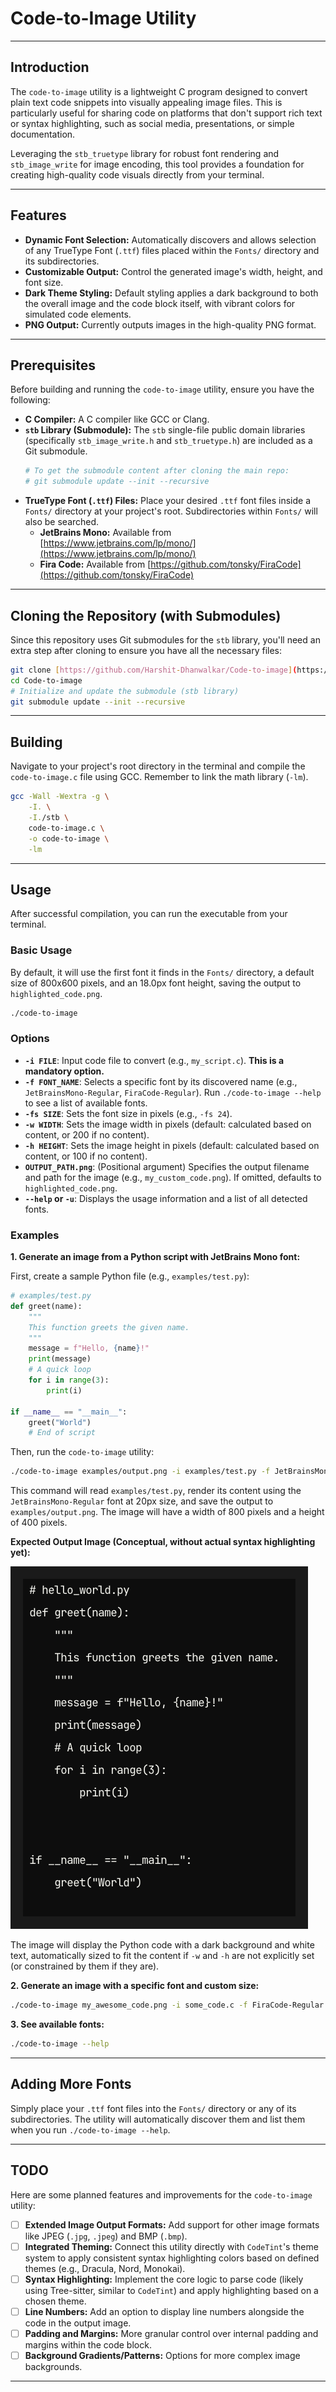 # Code-to-Image Utility

---

## Introduction

The `code-to-image` utility is a lightweight C program designed to convert plain text code snippets into visually appealing image files. This is particularly useful for sharing code on platforms that don't support rich text or syntax highlighting, such as social media, presentations, or simple documentation.

Leveraging the `stb_truetype` library for robust font rendering and `stb_image_write` for image encoding, this tool provides a foundation for creating high-quality code visuals directly from your terminal.

---

## Features

- **Dynamic Font Selection:** Automatically discovers and allows selection of any TrueType Font (`.ttf`) files placed within the `Fonts/` directory and its subdirectories.
- **Customizable Output:** Control the generated image's width, height, and font size.
- **Dark Theme Styling:** Default styling applies a dark background to both the overall image and the code block itself, with vibrant colors for simulated code elements.
- **PNG Output:** Currently outputs images in the high-quality PNG format.

---

## Prerequisites

Before building and running the `code-to-image` utility, ensure you have the following:

- **C Compiler:** A C compiler like GCC or Clang.
- **`stb` Library (Submodule):** The `stb` single-file public domain libraries (specifically `stb_image_write.h` and `stb_truetype.h`) are included as a Git submodule.
  ```bash
  # To get the submodule content after cloning the main repo:
  # git submodule update --init --recursive
  ```
- **TrueType Font (`.ttf`) Files:** Place your desired `.ttf` font files inside a `Fonts/` directory at your project's root. Subdirectories within `Fonts/` will also be searched.
  - **JetBrains Mono:** Available from [https://www.jetbrains.com/lp/mono/](https://www.jetbrains.com/lp/mono/)
  - **Fira Code:** Available from [https://github.com/tonsky/FiraCode](https://github.com/tonsky/FiraCode)

---

## Cloning the Repository (with Submodules)

Since this repository uses Git submodules for the `stb` library, you'll need an extra step after cloning to ensure you have all the necessary files:

```bash
git clone [https://github.com/Harshit-Dhanwalkar/Code-to-image](https://github.com/Harshit-Dhanwalkar/Code-to-image)
cd Code-to-image
# Initialize and update the submodule (stb library)
git submodule update --init --recursive
```

---

## Building

Navigate to your project's root directory in the terminal and compile the `code-to-image.c` file using GCC. Remember to link the math library (`-lm`).

```bash
gcc -Wall -Wextra -g \
    -I. \
    -I./stb \
    code-to-image.c \
    -o code-to-image \
    -lm
```

---

## Usage

After successful compilation, you can run the executable from your terminal.

### Basic Usage

By default, it will use the first font it finds in the `Fonts/` directory, a default size of 800x600 pixels, and an 18.0px font height, saving the output to `highlighted_code.png`.

```bash
./code-to-image
```

### Options

- **`-i FILE`**: Input code file to convert (e.g., `my_script.c`). **This is a mandatory option.**
- **`-f FONT_NAME`**: Selects a specific font by its discovered name (e.g., `JetBrainsMono-Regular`, `FiraCode-Regular`). Run `./code-to-image --help` to see a list of available fonts.
- **`-fs SIZE`**: Sets the font size in pixels (e.g., `-fs 24`).
- **`-w WIDTH`**: Sets the image width in pixels (default: calculated based on content, or 200 if no content).
- **`-h HEIGHT`**: Sets the image height in pixels (default: calculated based on content, or 100 if no content).
- **`OUTPUT_PATH.png`**: (Positional argument) Specifies the output filename and path for the image (e.g., `my_custom_code.png`). If omitted, defaults to `highlighted_code.png`.
- **`--help` or `-u`**: Displays the usage information and a list of all detected fonts.

### Examples

**1. Generate an image from a Python script with JetBrains Mono font:**

First, create a sample Python file (e.g., `examples/test.py`):

```python
# examples/test.py
def greet(name):
    """
    This function greets the given name.
    """
    message = f"Hello, {name}!"
    print(message)
    # A quick loop
    for i in range(3):
        print(i)

if __name__ == "__main__":
    greet("World")
    # End of script
```

Then, run the `code-to-image` utility:

```bash
./code-to-image examples/output.png -i examples/test.py -f JetBrainsMono-Regular -fs 20 -w 800 -h 400
```

This command will read `examples/test.py`, render its content using the `JetBrainsMono-Regular` font at 20px size, and save the output to `examples/output.png`. The image will have a width of 800 pixels and a height of 400 pixels.

**Expected Output Image (Conceptual, without actual syntax highlighting yet):**

![Example Output Image](examples/output.png)

The image will display the Python code with a dark background and white text, automatically sized to fit the content if `-w` and `-h` are not explicitly set (or constrained by them if they are).

**2. Generate an image with a specific font and custom size:**

```bash
./code-to-image my_awesome_code.png -i some_code.c -f FiraCode-Regular -fs 22 -w 1024 -h 768
```

**3. See available fonts:**

```bash
./code-to-image --help
```

---

## Adding More Fonts

Simply place your `.ttf` font files into the `Fonts/` directory or any of its subdirectories. The utility will automatically discover them and list them when you run `./code-to-image --help`.

---

## TODO

Here are some planned features and improvements for the `code-to-image` utility:

- [ ] **Extended Image Output Formats:** Add support for other image formats like JPEG (`.jpg`, `.jpeg`) and BMP (`.bmp`).
- [ ] **Integrated Theming:** Connect this utility directly with `CodeTint`'s theme system to apply consistent syntax highlighting colors based on defined themes (e.g., Dracula, Nord, Monokai).
- [ ] **Syntax Highlighting:** Implement the core logic to parse code (likely using Tree-sitter, similar to `CodeTint`) and apply highlighting based on a chosen theme.
- [ ] **Line Numbers:** Add an option to display line numbers alongside the code in the output image.
- [ ] **Padding and Margins:** More granular control over internal padding and margins within the code block.
- [ ] **Background Gradients/Patterns:** Options for more complex image backgrounds.

---

